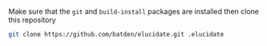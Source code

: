 Make sure that the `git` and `build-install` packages are installed then clone this repository

```bash
git clone https://github.com/batden/elucidate.git .elucidate
```
